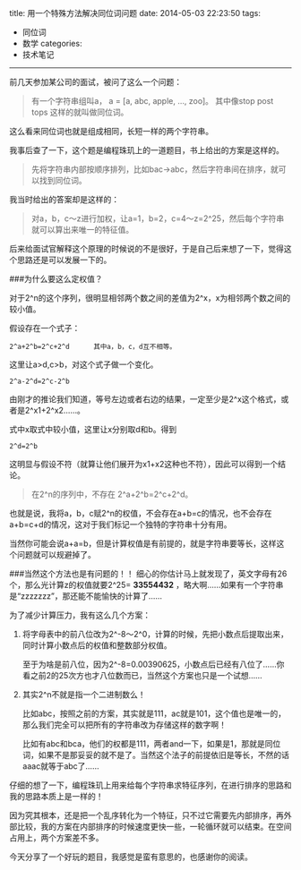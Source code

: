 title: 用一个特殊方法解决同位词问题
date: 2014-05-03 22:23:50
tags:
- 同位词
- 数学
categories:
- 技术笔记

---
前几天参加某公司的面试，被问了这么一个问题：

>有一个字符串组叫a， a = [a, abc, apple, …, zoo]。
其中像stop post tops 这样的就叫做同位词。
<!--more-->

这么看来同位词也就是组成相同，长短一样的两个字符串。

我事后查了一下，这个题是编程珠玑上的一道题目，书上给出的方案是这样的。
>先将字符串内部按顺序排列，比如bac->abc，然后字符串间在排序，就可以找到同位词。

我当时给出的答案却是这样的：
>对a，b，c～z进行加权，让a=1，b=2，c=4～z=2^25，然后每个字符串就可以算出来唯一的特征值。

后来给面试官解释这个原理的时候说的不是很好，于是自己后来想了一下，觉得这个思路还是可以发展一下的。

###为什么要这么定权值？

对于2^n的这个序列，很明显相邻两个数之间的差值为2^x，x为相邻两个数之间的较小值。

假设存在一个式子：

    2^a+2^b=2^c+2^d      其中a，b，c，d互不相等。

这里让a>d,c>b，对这个式子做一个变化。

    2^a-2^d=2^c-2^b
由刚才的推论我们知道，等号左边或者右边的结果，一定至少是2^x这个格式，或者是2^x1+2^x2……。

式中x取式中较小值，这里让x分别取d和b。得到

    2^d=2^b
这明显与假设不符（就算让他们展开为x1+x2这种也不符），因此可以得到一个结论。

>在2^n的序列中，不存在 2^a+2^b=2^c+2^d。

也就是说，我将a，b，c赋2^n的权值，不会存在a+b=c的情况，也不会存在a+b=c+d的情况，这对于我们标记一个独特的字符串十分有用。

当然你可能会说a+a=b，但是计算权值是有前提的，就是字符串要等长，这样这个问题就可以规避掉了。

###当然这个方法也是有问题的！！
细心的你估计马上就发现了，英文字母有26个，那么光计算z的权值就要2^25= **33554432** ，略大啊……如果有一个字符串是“zzzzzzz”，那还能不能愉快的计算了……

为了减少计算压力，我有这么几个方案：

1. 将字母表中的前八位改为2^-8～2^0，计算的时候，先把小数点后提取出来，同时计算小数点后的权值和整数部分权值。

    至于为啥是前八位，因为2^-8=0.00390625，小数点后已经有八位了……你看之前2的25次方也才八位数而已，当然这个方案也只是一个试想……

2. 其实2^n不就是指一个二进制数么！

    比如abc，按照之前的方案，其实就是111，ac就是101，这个值也是唯一的，那么我们完全可以把所有的字符串改为存储这样的数字啊！

    比如有abc和bca，他们的权都是111，两者and一下，如果是1，那就是同位词，如果不是那妥妥的就不是了。当然这个法子的前提依旧是等长，不然的话aaac就等于abc了……

仔细的想了一下，编程珠玑上用来给每个字符串求特征序列，在进行排序的思路和我的思路本质上是一样的！

因为究其根本，还是把一个乱序转化为一个特征，只不过它需要先内部排序，再外部比较，我的方案在内部排序的时候速度更快一些，一轮循环就可以结束。在空间占用上，两个方案差不多。

今天分享了一个好玩的题目，我感觉是蛮有意思的，也感谢你的阅读。



